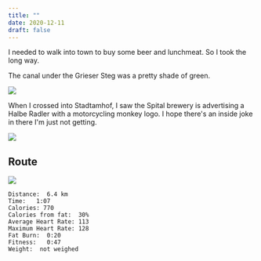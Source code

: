 ```yaml
---
title: ""
date: 2020-12-11
draft: false
---
```

I needed to walk into town to buy some beer and lunchmeat.  So I took the long way.

The canal under the Grieser Steg was a pretty shade of green.  

![](/IMG_8503.jpeg)

When I crossed into Stadtamhof, I saw the Spital brewery is advertising a Halbe Radler with a motorcycling monkey logo.  I hope there's an inside joke in there I'm just not getting.

![](/IMG_8504.JPEG)

## Route

![](/20201211.jpg)  

```
Distance:  6.4 km
Time:   1:07
Calories: 770 
Calories from fat:  30%
Average Heart Rate: 113
Maximum Heart Rate: 128
Fat Burn:  0:20
Fitness:   0:47
Weight:  not weighed
```

